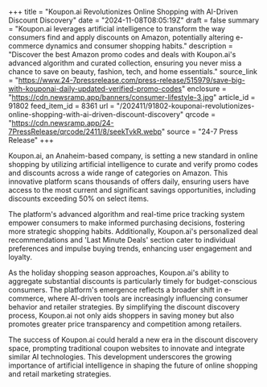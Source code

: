 +++
title = "Koupon.ai Revolutionizes Online Shopping with AI-Driven Discount Discovery"
date = "2024-11-08T08:05:19Z"
draft = false
summary = "Koupon.ai leverages artificial intelligence to transform the way consumers find and apply discounts on Amazon, potentially altering e-commerce dynamics and consumer shopping habits."
description = "Discover the best Amazon promo codes and deals with Koupon.ai's advanced algorithm and curated collection, ensuring you never miss a chance to save on beauty, fashion, tech, and home essentials."
source_link = "https://www.24-7pressrelease.com/press-release/515979/save-big-with-kouponai-daily-updated-verified-promo-codes"
enclosure = "https://cdn.newsramp.app/banners/consumer-lifestyle-3.jpg"
article_id = 91802
feed_item_id = 8361
url = "/202411/91802-kouponai-revolutionizes-online-shopping-with-ai-driven-discount-discovery"
qrcode = "https://cdn.newsramp.app/24-7PressRelease/qrcode/2411/8/seekTvkR.webp"
source = "24-7 Press Release"
+++

<p>Koupon.ai, an Anaheim-based company, is setting a new standard in online shopping by utilizing artificial intelligence to curate and verify promo codes and discounts across a wide range of categories on Amazon. This innovative platform scans thousands of offers daily, ensuring users have access to the most current and significant savings opportunities, including discounts exceeding 50% on select items.</p><p>The platform's advanced algorithm and real-time price tracking system empower consumers to make informed purchasing decisions, fostering more strategic shopping habits. Additionally, Koupon.ai's personalized deal recommendations and 'Last Minute Deals' section cater to individual preferences and impulse buying trends, enhancing user engagement and loyalty.</p><p>As the holiday shopping season approaches, Koupon.ai's ability to aggregate substantial discounts is particularly timely for budget-conscious consumers. The platform's emergence reflects a broader shift in e-commerce, where AI-driven tools are increasingly influencing consumer behavior and retailer strategies. By simplifying the discount discovery process, Koupon.ai not only aids shoppers in saving money but also promotes greater price transparency and competition among retailers.</p><p>The success of Koupon.ai could herald a new era in the discount discovery space, prompting traditional coupon websites to innovate and integrate similar AI technologies. This development underscores the growing importance of artificial intelligence in shaping the future of online shopping and retail marketing strategies.</p>